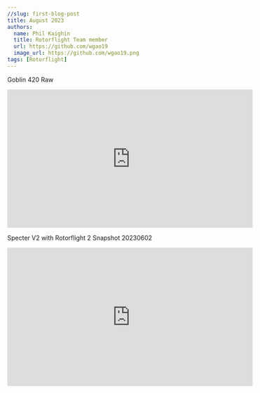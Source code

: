 ```yaml
---
//slug: first-blog-post
title: August 2023
authors:
  name: Phil Kaighin
  title: Rotorflight Team member
  url: https://github.com/wgao19
  image_url: https://github.com/wgao19.png
tags: [Rotorflight]
---
```


Goblin 420 Raw

<iframe width="560" height="315" src="https://www.youtube.com/embed/KqCQ4_y-y4M" title="YouTube video player" frameborder="0" allow="accelerometer; autoplay; clipboard-write; encrypted-media; gyroscope; picture-in-picture; web-share" allowfullscreen></iframe>


Specter V2 with Rotorflight 2 Snapshot 20230602
<iframe width="560" height="315" src="https://www.youtube.com/embed/jOm7vJdtUIA" title="YouTube video player" frameborder="0" allow="accelerometer; autoplay; clipboard-write; encrypted-media; gyroscope; picture-in-picture; web-share" allowfullscreen></iframe>